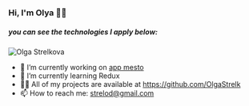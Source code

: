### Hi, I'm Olya 👋🕍
##### you can see the technologies I apply below:
![Olga Strelkova](https://user-images.githubusercontent.com/86570826/165323313-fc92ca68-386d-4171-afc2-ed715b155de9.jpg)

 
- 🔭 I’m currently working on [app mesto](https://github.com/OlgaStrelk/mesto)
- 🌱 I’m currently learning Redux
- 👨‍💻 All of my projects are available at https://github.com/OlgaStrelk
- 📫 How to reach me: strelod@gmail.com
